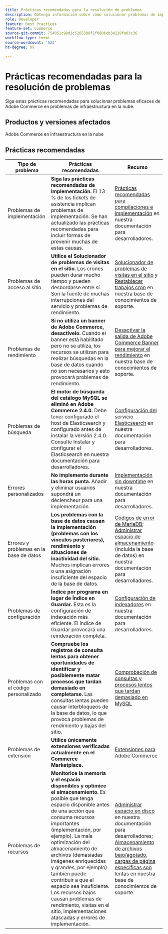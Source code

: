 ```yaml
---
title: Prácticas recomendadas para la resolución de problemas
description: Obtenga información sobre cómo solucionar problemas de implementación de Adobe Commerce.
role: Developer
feature: Best Practices
feature-set: Commerce
source-git-commit: 754051c98d2c5265398f1f0806cb34128fe03c36
workflow-type: tm+mt
source-wordcount: '523'
ht-degree: 0%

---
```



# Prácticas recomendadas para la resolución de problemas

Siga estas prácticas recomendadas para solucionar problemas eficaces de Adobe Commerce en problemas de infraestructura en la nube.

## Productos y versiones afectados

Adobe Commerce en infraestructura en la nube

## Prácticas recomendadas

| Tipo de problema | Prácticas recomendadas | Recurso |
|----------------------------|----------------------------------------------------------------------------------------------------------------------------------------------------------------------------------------------------------------------------------------------------------------------------------------------------------------------------------------------------------------------------------------------------|-------------------------------------------------------------------------------------------------------------------------------------------------------------------------------------------------------------------------------------------------------------------------------------------------------------------------------------------------------------------------------------------------------|
| Problemas de implementación | **Siga las prácticas recomendadas de implementación.** El 13 % de los tickets de asistencia implican problemas de implementación. Se han actualizado las prácticas recomendadas para incluir formas de prevenir muchas de estas causas. | [Prácticas recomendadas para compilaciones e implementación](https://devdocs.magento.com/cloud/reference/discover-deploy.html#best-practices) en nuestra documentación para desarrolladores. |
| Problemas de acceso al sitio | **Utilice el Solucionador de problemas de visitas en el sitio.** Los crones pueden durar mucho tiempo y pueden desbordarse entre sí. Son la fuente de muchas interrupciones del servicio y problemas de rendimiento. | [Solucionador de problemas de visitas en el sitio](https://experienceleague.adobe.com/docs/commerce-knowledge-base/kb/troubleshooting/site-down-or-unresponsive/magento-site-down-troubleshooter.html?lang=en) y [Restablecer trabajos cron](https://experienceleague.adobe.com/docs/commerce-knowledge-base/kb/troubleshooting/miscellaneous/cron-job-is-stuck-in-running-status.html?lang=en) en nuestra base de conocimientos de soporte. |
| Problemas de rendimiento | **Si no utiliza un banner de Adobe Commerce, desactívelo.** Cuando el banner está habilitado pero no se utiliza, los recursos se utilizan para realizar búsquedas en la base de datos cuando no son necesarios y esto provocará problemas de rendimiento. | [Desactivar la salida de Adobe Commerce Banner para mejorar el rendimiento](https://experienceleague.adobe.com/docs/commerce-knowledge-base/kb/troubleshooting/miscellaneous/disable-magento-banner-output-to-improve-site-performance.html) en nuestra base de conocimientos de soporte. |
| Problemas de búsqueda | **El motor de búsqueda del catálogo MySQL se eliminó en Adobe Commerce 2.4.0.** Debe tener configurado el host de Elasticsearch y configurado antes de instalar la versión 2.4.0. Consulte Instalar y configurar el Elasticsearch en nuestra documentación para desarrolladores. | [Configuración del servicio Elasticsearch](https://devdocs.magento.com/cloud/project/services-elastic.html) en nuestra documentación para desarrolladores. |
| Errores personalizados | **No implemente durante las horas punta.** Añadir y eliminar usuarios supondrá un déclencheur para una implementación. | [Implementación sin downtime](https://devdocs.magento.com/cloud/deploy/reduce-downtime.html) en nuestra documentación para desarrolladores. |
| Errores y problemas en la base de datos | **Los problemas con la base de datos causan la implementación (problemas con los vínculos posteriores), rendimiento y situaciones de inactividad del sitio.** Muchos implican errores o una asignación insuficiente del espacio de la base de datos. | [Códigos de error de MariaDB](https://mariadb.com/kb/en/library/mariadb-error-codes/#mariadb-specific-error-codes); [Administrar espacio de almacenamiento](https://devdocs.magento.com/cloud/project/manage-disk-space.html) (incluida la base de datos) en nuestra documentación para desarrolladores. |
| Problemas de configuración | **Índice por programa en lugar de Índice en Guardar.** Esta es la configuración de indexación más eficiente. El índice de Guardar provocará una reindexación completa. | [Configuración de indexadores](../../../configuration/cli/manage-indexers.md#configure-indexers) en nuestra documentación para desarrolladores. |
| Problemas con el código personalizado | **Compruebe los registros de consulta lentos para obtener oportunidades de identificar y posiblemente matar procesos que tardan demasiado en completarse.** Las consultas lentas pueden causar interbloqueos de la base de datos, lo que provoca problemas de rendimiento y bajas del sitio. | [Comprobación de consultas y procesos lentos que tardan demasiado en MySQL](https://experienceleague.adobe.com/docs/commerce-knowledge-base/kb/troubleshooting/database/checking-slow-queries-and-processes-mysql.html) |
| Problemas de extensión | **Utilice únicamente extensiones verificadas actualmente en el Commerce Marketplace.** | [Extensiones para Adobe Commerce](https://marketplace.magento.com/extensions.html) |
| Problemas de recursos | **Monitorice la memoria y el espacio disponibles y optimice el almacenamiento.** Es posible que tenga espacio disponible antes de una acción que consuma recursos importantes (implementación, por ejemplo). La mala optimización del almacenamiento de archivos (demasiadas imágenes enriquecidas y grandes, por ejemplo) también puede contribuir a que el espacio sea insuficiente. Los recursos bajos causan problemas de rendimiento, visitas en el sitio, implementaciones atascadas y errores de implementación. | [Administrar espacio en disco](https://devdocs.magento.com/cloud/project/manage-disk-space.html) en nuestra documentación para desarrolladores; [Almacenamiento de archivos bajo/agotado, cargas de página específicas son lentas](https://experienceleague.adobe.com/docs/commerce-knowledge-base/kb/troubleshooting/miscellaneous/file-storage-low-specific-page-loads-are-slow.html?lang=en) en nuestra base de conocimientos de soporte. |
